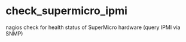 # check_supermicro_ipmi
nagios check for health status of SuperMicro hardware (query IPMI via SNMP)
